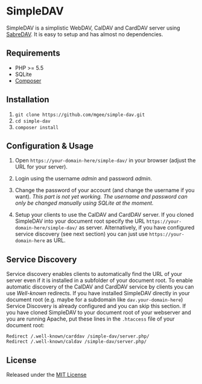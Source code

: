 SimpleDAV
=========

SimpleDAV is a simplistic WebDAV, CalDAV and CardDAV server using [SabreDAV](https://github.com/fruux/sabre-dav).
It is easy to setup and has almost no dependencies.

Requirements
------------
* PHP >= 5.5
* SQLite
* [Composer](https://getcomposer.org/)

Installation
------------

1. `git clone https://github.com/mgee/simple-dav.git`
2. `cd simple-dav`
3. `composer install`

Configuration & Usage
---------------------

1. Open `https://your-domain-here/simple-dav/` in your browser (adjust the URL for your server).

2. Login using the username *admin* and password *admin*.

3. Change the password of your account (and change the username if you want). 
*This part is not yet working. The username and password can only be changed manually using SQLite at the moment.*

4. Setup your clients to use the CalDAV and CardDAV server.
If you cloned SimpleDAV into your document root specify the URL `https://your-domain-here/simple-dav/` as server.
Alternatively, if you have configured service discovery (see next section) you can just use `https://your-domain-here` as URL.

Service Discovery
-----------------

Service discovery enables clients to automatically find the URL of your server even if it is installed in a subfolder of your document root.
To enable automatic discovery of the CalDAV and CardDAV service by clients you can use *Well-known* redirects.
If you have installed SimpleDAV directly in your document root (e.g. maybe for a subdomain like `dav.your-domain-here`) Service Discovery is already configured
and you can skip this section.
If you have cloned SimpleDAV to your document root of your webserver and you are running Apache, put these lines in the `.htaccess` file of your document root:
```
Redirect /.well-known/carddav /simple-dav/server.php/
Redirect /.well-known/caldav /simple-dav/server.php/
```

License
-------

Released under the [MIT License](LICENSE)
